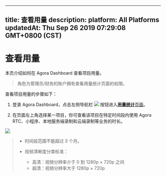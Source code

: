 
---
title: 查看用量
description: 
platform: All Platforms
updatedAt: Thu Sep 26 2019 07:29:08 GMT+0800 (CST)
---
# 查看用量
本页介绍如何在 Agora Dashboard 查看项目用量。

> 角色为管理员/财务的账户拥有查看用量统计页面的权限。

查看项目用量的步骤如下：

1. 登录 Agora Dashboard，点击左侧导航栏 ![](https://web-cdn.agora.io/docs-files/1551250582235) 按钮进入[**用量统计**页面](https://dashboard.agora.io/duration)。

2. 在页面左上角选择某一项目，你可查看该项目在特定时间段内使用 Agora RTC、小程序、本地服务端录制和云端录制等业务的时长。

![](https://web-cdn.agora.io/docs-files/1567410379492)

> - 时间段范围不能超过 3 个月。
>
> - 视频清晰度分类标准：
> 	- 高清：视频分辨率介于 0 到 1280p × 720p 之间
> 	- 超清：视频分辨率大于 1280p × 720p



